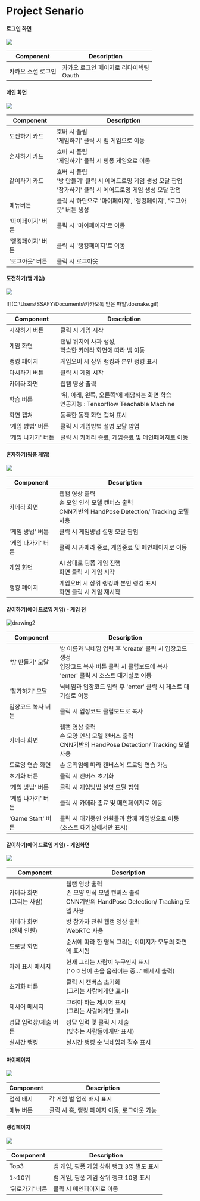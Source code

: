 # Project Senario

#### 로그인 화면

![](C:\Users\SSAFY\Desktop\login.GIF)

| Component          | Description                                  |
| ------------------ | -------------------------------------------- |
| 카카오 소셜 로그인 | 카카오 로그인 페이지로 리다이렉팅<br />Oauth |

#### 메인 화면

![](C:\Users\SSAFY\Desktop\main.GIF)

Component|Description
---------|---------
도전하기 카드|호버 시 플립<br />'게임하기' 클릭 시 뱀 게임으로 이동
혼자하기 카드|호버 시 플립<br />'게임하기' 클릭 시 핑퐁 게임으로 이동
같이하기 카드|호버 시 플립<br />'방 만들기' 클릭 시 에어드로잉 게임 생성 모달 팝업<br />'참가하기' 클릭 시 에어드로잉 게임 생성 모달 팝업
메뉴버튼|클릭 시 하단으로 '마이페이지', '랭킹페이지', '로그아웃' 버튼 생성
'마이페이지' 버튼|클릭 시 '마이페이지'로 이동
'랭킹페이지' 버튼|클릭 시 '랭킹페이지'로 이동
'로그아웃' 버튼|클릭 시 로그아웃

#### 도전하기(뱀 게임)

![](C:\Users\SSAFY\Desktop\snake1.GIF)

![](C:\Users\SSAFY\Documents\카카오톡 받은 파일\dosnake.gif)

| Component          | Description                                                  |
| ------------------ | ------------------------------------------------------------ |
| 시작하기 버튼      | 클릭 시 게임 시작                                            |
| 게임 화면          | 랜덤 위치에 사과 생성,<br />학습한 카메라 화면에 따라 뱀 이동 |
| 랭킹 페이지        | 게임오버 시 상위 랭킹과 본인 랭킹 표시                       |
| 다시하기 버튼      | 클릭 시 게임 시작                                            |
| 카메라 화면        | 웹캠 영상 출력                                               |
| 학습 버튼          | '위, 아래, 왼쪽, 오른쪽'에 해당하는 화면 학습<br />인공지능 : Tensorflow Teachable Machine |
| 화면 캡쳐          | 등록한 동작 화면 캡쳐 표시                                   |
| '게임 방법' 버튼   | 클릭 시 게임방법 설명 모달 팝업                              |
| '게임 나가기' 버튼 | 클릭 시 카메라 종료, 게임종료 및 메인페이지로 이동           |

#### 혼자하기(핑퐁 게임)

![](C:\Users\SSAFY\Downloads\Oct-07-2021_14-23-15.gif)

| Component          | Description                                                  |
| ------------------ | ------------------------------------------------------------ |
| 카메라 화면        | 웹캠 영상 출력<br />손 모양 인식 모델 캔버스 출력<br />CNN기반의 HandPose Detection/ Tracking 모델 사용 |
| '게임 방법' 버튼   | 클릭 시 게임방법 설명 모달 팝업                              |
| '게임 나가기' 버튼 | 클릭 시 카메라 종료, 게임종료 및 메인페이지로 이동           |
| 게임 화면          | AI 상대로 핑퐁 게임 진행<br />화면 클릭 시 게임 시작         |
| 랭킹 페이지        | 게임오버 시 상위 랭킹과 본인 랭킹 표시<br />화면 클릭 시 게임 재시작 |

#### 같이하기(에어 드로잉 게임) - 게임 전

![drawing2](C:\Users\SSAFY\Desktop\drawing2.GIF)

| Component          | Description                                                  |
| ------------------ | ------------------------------------------------------------ |
| '방 만들기' 모달   | 방 이름과 닉네임 입력 후 'create' 클릭 시 입장코드 생성<br />입장코드 복사 버튼 클릭 시 클립보드에 복사<br />'enter' 클릭 시 호스트 대기실로 이동 |
| '참가하기' 모달    | 닉네임과 입장코드 입력 후 'enter' 클릭 시 게스트 대기실로 이동 |
| 입장코드 복사 버튼 | 클릭 시 입장코드 클립보드로 복사                             |
| 카메라 화면        | 웹캠 영상 출력<br />손 모양 인식 모델 캔버스 출력<br />CNN기반의 HandPose Detection/ Tracking 모델 사용 |
| 드로잉 연습 화면   | 손 움직임에 따라 캔버스에 드로잉 연습 가능                   |
| 초기화 버튼        | 클릭 시 캔버스 초기화                                        |
| '게임 방법' 버튼   | 클릭 시 게임방법 설명 모달 팝업                              |
| '게임 나가기' 버튼 | 클릭 시 카메라 종료 및 메인페이지로 이동                     |
| 'Game Start' 버튼  | 클릭 시 대기중인 인원들과 함께 게임방으로 이동<br />(호스트 대기실에서만 표시) |

#### 같이하기(에어 드로잉 게임) - 게임화면

![](C:\Users\SSAFY\Downloads\Oct-07-2021_15-46-29.gif)

| Component                      | Description                                                  |
| ------------------------------ | ------------------------------------------------------------ |
| 카메라 화면<br />(그리는 사람) | 웹캠 영상 출력<br />손 모양 인식 모델 캔버스 출력<br />CNN기반의 HandPose Detection/ Tracking 모델 사용 |
| 카메라 화면<br />(전체 인원)   | 방 참가자 전원 웹캠 영상 출력<br />WebRTC 사용               |
| 드로잉 화면                    | 순서에 따라 한 명씩 그리는 이미지가 모두의 화면에 표시됨     |
| 차례 표시 메세지               | 현재 그리는 사람이 누구인지 표시<br />('ㅇㅇ님이 손을 움직이는 중...' 메세지 출력) |
| 초기화 버튼                    | 클릭 시 캔버스 초기화<br />(그리는 사람에게만 표시)          |
| 제시어 메세지                  | 그려야 하는 제시어 표시<br />(그리는 사람에게만 표시)        |
| 정답 입력창/제출 버튼          | 정답 입력 및 클릭 시 제출<br />(맞추는 사람들에게만 표시)    |
| 실시간 랭킹                    | 실시간 랭킹 순 닉네임과 점수 표시                            |

#### 마이페이지

![](C:\Users\SSAFY\Desktop\achievement.GIF)

| Component | Description                                 |
| --------- | ------------------------------------------- |
| 업적 배지 | 각 게임 별 업적 배지 표시                   |
| 메뉴 버튼 | 클릭 시 홈, 랭킹 페이지 이동, 로그아웃 가능 |

#### 랭킹페이지

![](C:\Users\SSAFY\Desktop\ranking.GIF)

| Component       | Description                                |
| --------------- | ------------------------------------------ |
| Top3            | 뱀 게임, 핑퐁 게임 상위 랭크 3명 별도 표시 |
| 1~10위          | 뱀 게임, 핑퐁 게임 상위 랭크 10명 표시     |
| '뒤로가기' 버튼 | 클릭 시 메인페이지로 이동                  |

